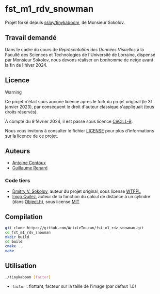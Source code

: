 # fst_m1_rdv_snowman
Projet forké depuis [ssloy/tinykaboom](https://github.com/ssloy/tinykaboom), de Monsieur Sokolov.

## Travail demandé
Dans le cadre du cours de *Représentation des Données Visuelles* à la Faculté des Sciences et Technologies
de l'Université de Lorraine, dispensé par Monsieur Sokolov, nous devons réaliser un bonhomme de neige avant la
fin de l'hiver 2024.

## Licence
> [!WARNING]
> Ce projet n'était sous aucune licence après le fork du projet original (le 31 janvier 2023), par conséquent
> le droit d'auteur classique s'appliquait (tous droits réservés).
> 
> À compté du 9 février 2024, il est passé sous licence [CeCILL-B](https://cecill.info/licences/Licence_CeCILL-B_V1-fr.html).

Nous vous invitons à consulter le fichier [LICENSE](./LICENSE) pour plus d'informations sur la licence de ce projet.

## Auteurs
* [Antoine Contoux](https://github.com/ActxLeToucan)
* [Guillaume Renard](https://github.com/dranerine)
### Code tiers
* [Dmitry V. Sokolov](https://github.com/ssloy), auteur du projet original, sous license [WTFPL](https://spdx.org/licenses/WTFPL)
* [Inigo Quilez](https://iquilezles.org/), auteur de la fonction du calcul de distance à un cylindre (dans [Object.h](./Object.h)), sous license [MIT](https://spdx.org/licenses/MIT)

## Compilation
```sh
git clone https://github.com/ActxLeToucan/fst_m1_rdv_snowman.git
cd fst_m1_rdv_snowman
mkdir build
cd build
cmake ..  
make
```

## Utilisation
```sh
./tinykaboom [factor]
```
* `factor` : flottant, facteur sur la taille de l'image (par défaut 1.0)
